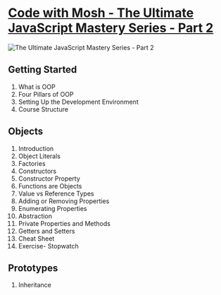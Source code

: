 # [Code with Mosh - The Ultimate JavaScript Mastery Series - Part 2](https://codewithmosh.com/courses/enrolled/310571)

![The Ultimate JavaScript Mastery Series - Part 2](https://process.fs.teachablecdn.com/ADNupMnWyR7kCWRvm76Laz/resize=width:705/https://www.filepicker.io/api/file/GaDoSeRHQqeFuL19uPWR "The Ultimate JavaScript Mastery Series - Part 2")

## Getting Started

1. What is OOP
2. Four Pillars of OOP
3. Setting Up the Development Environment
4. Course Structure

## Objects

1. Introduction
2. Object Literals
3. Factories
4. Constructors
5. Constructor Property
6. Functions are Objects
7. Value vs Reference Types
8. Adding or Removing Properties
9. Enumerating Properties
10. Abstraction
11. Private Properties and Methods
12. Getters and Setters
13. Cheat Sheet
14. Exercise- Stopwatch

## Prototypes

1. Inheritance
